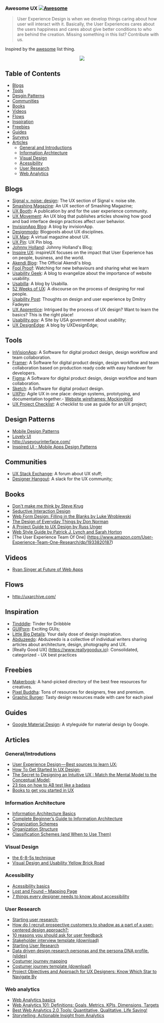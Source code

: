 ### **Awesome UX** [![Awesome](https://cdn.rawgit.com/sindresorhus/awesome/d7305f38d29fed78fa85652e3a63e154dd8e8829/media/badge.svg)](https://github.com/sindresorhus/awesome)

> User Experience Design is when we develop things caring about how user will interact with it. Basically, the User Experiences cares about the users happiness and cares about give better conditions to who are behind the creation. Missing something in this list? Contribute with us.

Inspired by the [awesome](https://github.com/sindresorhus/awesome) list thing.

<p align="center">
  <img src="https://github.com/netoguimaraes/awesome-ux/blob/master/Untitled.png"/>
</p>

## Table of Contents
* [Blogs](#blogs)
* [Tools](#tools)
* [Desgin Patterns](#design-patterns)
* [Communities](#communities)
* [Books](#books)
* [Videos](#videos)
* [Flows](#flows)
* [Inspiration](#inspiration)
* [Freebies](#freebies)
* [Guides](#guides)
* [Surveys](#surveys)
* [Articles](#articles)
  * [General and Introductions](#generalintrodutions)
  * [Information Archtecture](#information-archtecture)
  * [Visual Design](#visual-design)
  * [Acessibility](#acessibility)
  * [User Research](#user-research)
  * [Web Analytics](#web-analytics)

## Blogs
- [Signal v. noise: design](https://signalvnoise.com/design): The UX section of Signal v. noise site.
- [Smashing Magazine](http://www.smashingmagazine.com/category/uxdesign/): An UX section of Smashing Magazine; 
- [UX Booth](http://www.uxbooth.com/): A publication by and for the user experience community.
- [UX Movement](http://uxmovement.com/): An UX blog that publishes articles showing how good and bad interface design practices affect user behavior.
- [InvisionApp Blog](http://blog.invisionapp.com/): A blog by invisionApp.
- [Designmodo](http://designmodo.com/design/ux-design/): Blogposts about UX disciplines.
- [UX Mag](http://uxmag.com/): A virtual magazine about UX.
- [UX Pin](http://blog.uxpin.com/): UX Pin blog.
- [Johnny Holland](http://johnnyholland.org/): Johnny Holland's Blog;
- [Inspire UX](http://www.inspireux.com/):  inspireUX focuses on the impact that User Experience has on people, business, and the world.
- [Akendi Blog](http://akendi.com/blog/general-ux/): The Official Akendi's blog.
- [Fool Proof](http://www.foolproof.co.uk/thinking/): Watching for new behaviours and sharing what we learn
- [Usability Geek](http://usabilitygeek.com/): A blog to evangelize about the importance of website usability.
- [Usabilla](http://blog.usabilla.com/):  A blog by Usabilla.
- [52 Weeks of UX](http://52weeksofux.com/): A discourse on the process of designing for real people.
- [Usability Post](http://usabilitypost.com/): Thoughts on design and user experience by Dmitry Fadeyev
- [UX Apprentice](http://www.uxapprentice.com/): Intrigued by the process of UX design? Want to learn the basics? This is the right place!
- [Usability.gov](http://www.usability.gov/): A Site by USA government about usability;
- [UX DesignEdge](http://www.uxdesignedge.com/blog): A blog by UXDesignEdge;


## Tools
- [InVisionApp](http://www.invisionapp.com/): A Software for digital product design, design workflow and team collaboration.
- [Framer](https://framer.com): A Software for digital product design, design workflow and team collaboration based on production ready code with easy handover for developers.
- [Figma](https://figma.com): A Software for digital product design, design workflow and team collaboration.
- [Sketch](https://sketchapp.com/): A Software for digital product design.
- [UXPin](http://www.uxpin.com/): Agile UX in one place: design systems, prototyping, and documentation together.- [Website wireframes: Mockingbird](http://gomockingbird.com)
- [UX Project Checklist](http://uxchecklist.github.io/): A checklist to use as guide for an UX project;

## Design Patterns
- [Mobile Design Patterns](http://pttrns.com/)
- [Lovely UI](http://www.lovelyui.com/)
- http://useyourinterface.com/
- [Inspired UI - Mobile Apps Design Patterns](http://inspired-ui.com/)

## Communities
- [UX Stack Exchange](http://ux.stackexchange.com/): A forum about UX stuff;
- [Designer Hangout](http://www.designerhangout.co/): A slack for the UX community;

## Books
- [Don't make me think by Steve Krug](http://www.amazon.com/Dont-Make-Me-Think-Usability/dp/0321344758)
- [Seductive Interaction Design](http://www.amazon.com/gp/product/0321725522/)
- [Web Form Design: Filling in the Blanks by Luke Wroblewski](http://www.amazon.com/gp/product/1933820241)
- [The Design of Everyday Things by Don Norman](http://www.amazon.com/dp/0465050654/)
- [A Project Guide to UX Design by Russ Unger](https://www.amazon.com/Project-Guide-Design-Experience-Designers/dp/0321607376)
- [Web Style Guide by Patrick J. Lynch and Sarah Horton](http://webstyleguide.com/wsg3/index.html)
- [The User Experience Team Of One] (https://www.amazon.com/User-Experience-Team-One-Research/dp/1933820187)
## Videos
- [Ryan Singer at Future of Web Apps](https://vimeo.com/15772341)

## Flows
- http://uxarchive.com/

## Inspiration
- [Tindddle](https://tindddle.com/): Tinder for Dribbble
- [GUIPorn](http://guiporn.com/): Exciting GUIs;
- [Little Big Details](http://littlebigdetails.com/): Your daily dose of design inspiration.
- [Abduzeedo](http://abduzeedo.com/): Abduzeedo is a collective of individual writers sharing articles about architecture, design, photography and UX. 
- [Really Good UX] (https://www.reallygoodux.io): Consolidated, categorized - UX best practices

## Freebies
- [Makerbook](http://makerbook.net/): A hand-picked directory of the best free resources for creatives.
- [Pixel Buddha](http://pixelbuddha.net/): Tons of resources for designers, free and premium.
- [Graphic Burger](http://graphicburger.com/): Tasty design resources made with care for each pixel

## Guides
- [Google Material Design](http://www.google.com/design/): A styleguide for material design by Google.

## Articles 

### General/Introdutions

- [User Experience Design — Best sources to learn UX](https://blog.prototypr.io/user-experience-design-best-sources-to-learn-ux-c67bf80484ce?gi=6461d61df424#.5hk6cjd57);
- [How To Get Started In UX Design](http://uxmastery.com/how-to-get-started-in-ux-design/);
- [The Secret to Designing an Intuitive UX : Match the Mental Model to the Conceptual Model](https://uxmag.com/articles/the-secret-to-designing-an-intuitive-user-experience);
- [23 tips on how to AB test like a badass](https://searchenginewatch.com/sew/how-to/2223888/23-tips-on-how-to-a-b-test-like-a-badass)
- [Books to get you started in UX](https://medium.com/wemake-services/books-to-get-you-started-in-ux-742e44d4c56d)

### Information Architecture 

- [Information Architecture Basics](http://www.usability.gov/what-and-why/information-architecture.html)
- [Complete Beginner’s Guide to Information Architecture](http://www.uxbooth.com/articles/complete-beginners-guide-to-information-architecture/)
- [Organization Schemes](http://www.usability.gov/how-to-and-tools/methods/organization-schemes.html)
- [Organization Structure](http://www.usability.gov/how-to-and-tools/methods/organization-structures.html)
- [Classification Schemes (and When to Use Them)](http://www.uxbooth.com/articles/classification-schemes-and-when-to-use-them/)

### Visual Design

- [the 6-8-5s technique](http://gamestorming.com/games-for-fresh-thinking-and-ideas/6-8-5s/)
- [Visual Design and Usability Yellow Brick Road](http://uxmag.com/articles/visual-design-and-usability-yellow-brick-road)

### Acessibility

- [Acessibility basics](http://www.usability.gov/what-and-why/accessibility.html)
- [Lost and Found – Mapping Page](http://www.digitalgov.gov/about/lost-and-found-mapping-page/)
- [7 things every designer needs to know about accessibility](https://medium.com/salesforce-ux/7-things-every-designer-needs-to-know-about-accessibility-64f105f0881b#.tdvecuoag)

### User Research

- [Starting user research](https://articles.uie.com/starting_user_research/);
- [How do I recruit prospective customers to shadow as a part of a  user-centered design approach?](https://www.quora.com/How-do-I-recruit-prospective-customers-to-shadow-as-a-part-of-a-user-centered-design-approach/answer/Dana-Chisnell);
- [10 reasons you should ask for user feedback](http://blog.usabilla.com/10-reasons-you-should-ask-for-user-feedback/)
- [Stakeholder interview template (download)](http://www.uxapprentice.com/resources/stakeholder-interview-template/)
- [Starting User Research](https://articles.uie.com/starting_user_research/)
- [Data driven design research personas and the persona DNA profile.(slides)](http://www.slideshare.net/toddwarfel/data-driven-design-research-personas/10-As_a_design_research_tool)
- [Costumer journey mapping](http://www.disambiguity.com/customer-journey-mapping/)
- [Costumer journey template (download)](http://www.uxapprentice.com/assets/files/UX-Apprentice-Templates.bmpr.zip)
- [Project Objectives and Approach for UX Designers: Know Which Star to Navigate By](http://www.peachpit.com/articles/article.aspx?p=1856033)

### Web analytics

- [Web Analytics basics](http://www.usability.gov/what-and-why/web-analytics.html)
- [Web Analytics 101: Definitions: Goals, Metrics, KPIs, Dimensions, Targets](http://www.kaushik.net/avinash/web-analytics-101-definitions-goals-metrics-kpis-dimensions-targets/)
- [Best Web Analytics 2.0 Tools: Quantitative, Qualitative, Life Saving!](http://www.kaushik.net/avinash/best-web-analytics-tools-quantitative-qualitative/)
- [Storytelling: Actionable Insight from Analytics](http://www.toprankblog.com/2009/10/storytelling-actionable-insight-from-analytics/)
